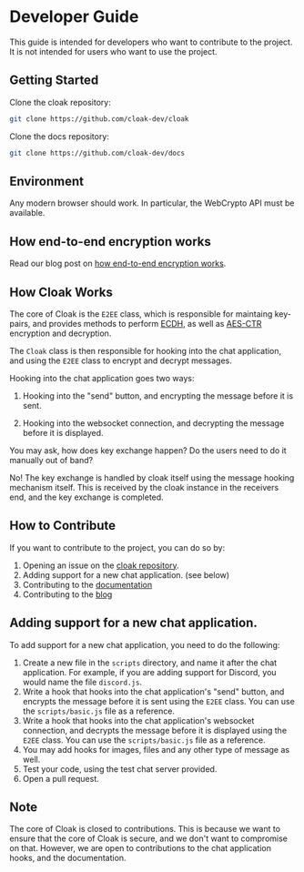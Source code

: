 # Developer Guide

This guide is intended for developers who want to contribute to the project. It is not intended for users who want to use the project.

## Getting Started

Clone the cloak repository:

```bash
git clone https://github.com/cloak-dev/cloak
```

Clone the docs repository:

```bash
git clone https://github.com/cloak-dev/docs
```

## Environment

Any modern browser should work. In particular, the WebCrypto API must be available.

## How end-to-end encryption works

Read our blog post on [how end-to-end encryption works](https://cloak-dev.github.io/blog/eli5-how-e2ee-works/).

## How Cloak Works

The core of Cloak is the `E2EE` class, which is responsible for maintaing key-pairs, and provides methods to perform [ECDH](https://en.wikipedia.org/wiki/Elliptic-curve_Diffie%E2%80%93Hellman), as well as [AES-CTR](<https://en.wikipedia.org/wiki/Block_cipher_mode_of_operation#Counter_(CTR)>) encryption and decryption.

The `Cloak` class is then responsible for hooking into the chat application, and using the `E2EE` class to encrypt and decrypt messages.

Hooking into the chat application goes two ways:

1. Hooking into the "send" button, and encrypting the message before it is sent.

2. Hooking into the websocket connection, and decrypting the message before it is displayed.

You may ask, how does key exchange happen? Do the users need to do it manually out of band?

No! The key exchange is handled by cloak itself using the message hooking mechanism itself. This is received by the cloak instance in the receivers end, and the key exchange is completed.

## How to Contribute

If you want to contribute to the project, you can do so by:

1. Opening an issue on the [cloak repository](https://github.com/cloak-dev/cloak).
2. Adding support for a new chat application. (see below)
3. Contributing to the [documentation](https://github.com/cloak-dev/docs)
4. Contributing to the [blog](https://github.com/cloak-dev/blog)

## Adding support for a new chat application.

To add support for a new chat application, you need to do the following:

1. Create a new file in the `scripts` directory, and name it after the chat application. For example, if you are adding support for Discord, you would name the file `discord.js`.
2. Write a hook that hooks into the chat application's "send" button, and encrypts the message before it is sent using the `E2EE` class. You can use the `scripts/basic.js` file as a reference.
3. Write a hook that hooks into the chat application's websocket connection, and decrypts the message before it is displayed using the `E2EE` class. You can use the `scripts/basic.js` file as a reference.
4. You may add hooks for images, files and any other type of message as well.
5. Test your code, using the test chat server provided.
6. Open a pull request.

## Note

The core of Cloak is closed to contributions. This is because we want to ensure that the core of Cloak is secure, and we don't want to compromise on that. However, we are open to contributions to the chat application hooks, and the documentation.
